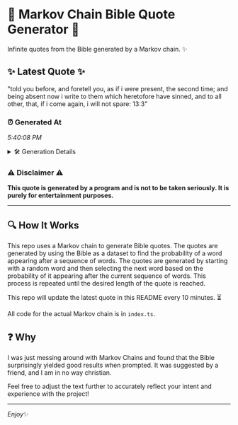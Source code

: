 # 📖 Markov Chain Bible Quote Generator 📖

Infinite quotes from the Bible generated by a Markov chain. ✨

## ✨ Latest Quote ✨
"told you before, and foretell you, as if i were present, the second time; and being absent now i write to them which heretofore have sinned, and to all other, that, if i come again, i will not spare: 13:3"

### ⏰ Generated At
*5:40:08 PM*

<details>
    <summary>🛠️ Generation Details</summary>
    <p>
        <strong>🌱 Seed:</strong> told<br>
        <strong>🔄 Iterations:</strong> 39<br>
        <strong>📜 Context History:</strong><br>[ told ]: you<br>[ told, you ]: before,<br>[ told, you, before, ]: and<br>[ told, you, before,, and ]: foretell<br>[ told, you, before,, and, foretell ]: you,<br>[ told, you, before,, and, foretell, you, ]: as<br>[ you, before,, and, foretell, you,, as ]: if<br>[ before,, and, foretell, you,, as, if ]: i<br>[ and, foretell, you,, as, if, i ]: were<br>[ foretell, you,, as, if, i, were ]: present,<br>[ you,, as, if, i, were, present, ]: the<br>[ as, if, i, were, present,, the ]: second<br>[ if, i, were, present,, the, second ]: time;<br>[ i, were, present,, the, second, time; ]: and<br>[ were, present,, the, second, time;, and ]: being<br>[ present,, the, second, time;, and, being ]: absent<br>[ the, second, time;, and, being, absent ]: now<br>[ second, time;, and, being, absent, now ]: i<br>[ time;, and, being, absent, now, i ]: write<br>[ and, being, absent, now, i, write ]: to<br>[ being, absent, now, i, write, to ]: them<br>[ absent, now, i, write, to, them ]: which<br>[ now, i, write, to, them, which ]: heretofore<br>[ i, write, to, them, which, heretofore ]: have<br>[ write, to, them, which, heretofore, have ]: sinned,<br>[ to, them, which, heretofore, have, sinned, ]: and<br>[ them, which, heretofore, have, sinned,, and ]: to<br>[ which, heretofore, have, sinned,, and, to ]: all<br>[ heretofore, have, sinned,, and, to, all ]: other,<br>[ have, sinned,, and, to, all, other, ]: that,<br>[ sinned,, and, to, all, other,, that, ]: if<br>[ and, to, all, other,, that,, if ]: i<br>[ to, all, other,, that,, if, i ]: come<br>[ all, other,, that,, if, i, come ]: again,<br>[ other,, that,, if, i, come, again, ]: i<br>[ that,, if, i, come, again,, i ]: will<br>[ if, i, come, again,, i, will ]: not<br>[ i, come, again,, i, will, not ]: spare:<br>[ come, again,, i, will, not, spare: ]: 13:3<br>
    </p>
</details>

### ⚠️ Disclaimer ⚠️
**This quote is generated by a program and is not to be taken seriously. It is purely for entertainment purposes.**

---

## 🔍 How It Works

This repo uses a Markov chain to generate Bible quotes. The quotes are generated by using the Bible as a dataset to find the probability of a word appearing after a sequence of words. The quotes are generated by starting with a random word and then selecting the next word based on the probability of it appearing after the current sequence of words. This process is repeated until the desired length of the quote is reached.

This repo will update the latest quote in this README every 10 minutes. ⏳

All code for the actual Markov chain is in `index.ts`.

## ❓ Why

I was just messing around with Markov Chains and found that the Bible surprisingly yielded good results when prompted. 
It was suggested by a friend, and I am in no way christian.

Feel free to adjust the text further to accurately reflect your intent and experience with the project!

---

*Enjoy*✨
